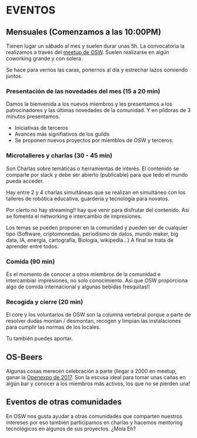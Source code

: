 
# EVENTOS

## Mensuales (Comenzamos a las  10:00PM)

Tienen lugar un sábado al mes y suelen durar  unas 5h. La convocatoria la realizamos a través del [meetup de OSW](https://www.meetup.com/es-ES/Open-Source-Weekends/). Suelen realizarse en algún coworking grande y con solera.

Se hace para  vernos las caras, ponernos al día y estrechar lazos comiendo juntos.

### Presentación de las novedades del mes (15 a 20 min)

Damos la bienvenida a los nuevos miembros y les presentamos a los patrocinadores y las últimas novedades de la comunidad.
Y en píldoras de 3 minutos presentamos.
- Iniciativas de terceros
- Avances más signifiativos de los guilds
- Se proponen nuevos proyectos por miemblos de  OSW y terceros.  

### Microtalleres y charlas (30 - 45 min)

Son Charlas sobre temáticas o herramientas de interés. El contenido se comparte por slack y debe ser abierto (publicable) para que tedo el mundo pueda acceder. 

Hay entre 2 y 4 charlas simultáneas que  se realizan  en simultáneo con los talleres de robótica educativa, guardería y tecnología para novatos.

Por cierto no hay streaming!! hay que venir para disfrutar del contenido. Asi se fomenta el networking e intercambio de impresiones.

Los temas se pueden proponer en la comunidad y pueden ser de cualquier tipo (Software, criptomonedas, periodismo de datos, mundo maker, big data, IA, energía, cartografía, Biología, wikipedia...) A final se trata de aprender entre todos.

### Comida (90 min)

Es el momento de conocer a otros miembros de la comunidad e intercambiar impresiones,  no solo conocimiento. Así que  OSW proporciona algo  de comida internacional y algunas bebidas fresquitas!!

### Recogida y cierre (20 min)

El core y los voluntarios de OSW son la columna vertebral porque a parte de resolver dudas montan / desmontan, recogen y limpian las instalaciones para cumplir las normas de los locales. 

Tu también puedes aportar.

## OS-Beers

Algunas cosas merecen celebración a parte (llegar a 2000 en meetup, ganar la [Openexpo de 2017](http://www.openexpo.es/oe2017/homepage/). Son la escusa ideal para tomar unas cañas en algún bar y conocer a los miembros más activos, los que no se pierden una!

## Eventos de otras comunidades

En OSW nos gusta ayudar a otras comunidades que comparten nuestros intereses por eso también participamos en charlas y hacemos mentoring tecnológicos en algunos de sus proyectos. ¿Mola Eh?
